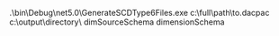 ﻿.\bin\Debug\net5.0\GenerateSCDType6Files.exe c:\full\path\to.dacpac c:\output\directory\ dimSourceSchema dimensionSchema
